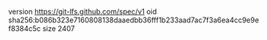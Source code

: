 version https://git-lfs.github.com/spec/v1
oid sha256:b086b323e7160808138daaedbb36fff1b233aad7ac7f3a6ea4cc9e9ef8384c5c
size 2407
